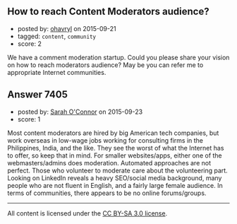 ## How to reach Content Moderators audience?

- posted by: [ohavryl](https://stackexchange.com/users/371084/ohavryl) on 2015-09-21
- tagged: `content`, `community`
- score: 2

<p>We have a comment moderation startup. Could you please share your vision on how to reach moderators audience? May be you can refer me to appropriate Internet communities.</p>



## Answer 7405

- posted by: [Sarah O'Connor](https://stackexchange.com/users/5561619/sarah-o-connor) on 2015-09-23
- score: 1

<p>Most content moderators are hired by big American tech companies, but work overseas in low-wage jobs working for consulting firms in the Philippines, India, and the like. They see the worst of what the Internet has to offer, so keep that in mind. For smaller websites/apps, either one of the webmasters/admins does moderation. Automated approaches are not perfect. Those who volunteer to moderate care about the volunteering part. Looking on LinkedIn reveals a heavy SEO/social media background, many people who are not fluent in English, and a fairly large female audience. 
In terms of communities, there appears to be no online forums/groups.  </p>




---

All content is licensed under the [CC BY-SA 3.0 license](https://creativecommons.org/licenses/by-sa/3.0/).
